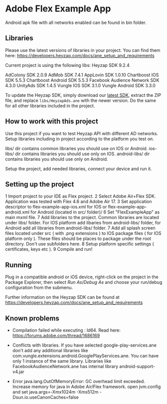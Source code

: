 # Adobe Flex Example App

Android apk file with all networks enabled can be found in bin folder.


## Libraries

Please use the latest versions of libraries in your project. You can find them here:
https://developers.heyzap.com/docs/ane_setup_and_requirements

Current project is using the following libs:
Heyzap SDK 9.2.4

AdColony SDK 2.0.9
AdMob SDK 7.4.1
AppLovin SDK 1.0.10
Chartboost IOS SDK 5.5.3
Chartboost Android SDK 5.5.3
Facebook Audience Network SDK 4.3.0
UnityAds SDK 1.4.5
Vungle IOS SDK 3.1.0
Vungle Android SDK 3.3.0

To update the Heyzap SDK, simply download our [latest SDK](https://developers.heyzap.com/sdk/download?platform=air),
extract the ZIP file, and replace `libs/HeyzapAds.ane` with the newer version. Do the same for all other libraries included in the project.

## How to work with this project

Use this project if you want to test Heyzap API with different AD networks.
Setup libraries including in project according to the platform you test on.

libs/ dir contains common libraries you should use on IOS or Android.
ios-libs/ dir contains libraries you should use only on IOS.
android-libs/ dir contains libraries you should use only on Android.

Setup the project, add needed libraries, connect your device and run it.

## Setting up the project

1 Import project to your IDE as Flex project.
2 Select Adobe Air+Flex SDK. Application was tested with Flex 4.6 and Adobe Air 17.
3 Set application descriptor to flex-example-app-ios.xml for IOS or flex-example-app-android.xml for Android (located in src/ folder)/
6 Set "FlexExampleApp" as main mxml file.
7 Add libraries to the project. Common libraries are located under libs/ folder. For IOS platform add libaries from android-libs/ folder, for Android
add all libraries from android-libs/ folder.
7 Add all splash screen files located under src ( with .png extensions ) to IOS package files ( for IOS platform only ). 
These files should be places to package under the root directory. Don't use subfolders here.
8 Setup platform specific settings ( certificates, keys etc ).
9 Compile and run!

## Running
Plug in a compatible android or iOS device, right-click on the project in the Package Explorer, then select _Run As_/_Debug As_ and choose your run/debug configuration from the submenu.


Further information on the Heyzap SDK can be found at https://developers.heyzap.com/docs/ane_setup_and_requirements

## Known problems

- Compilation failed while executing : ld64. Read here: https://forums.adobe.com/thread/1686169

- Conflicts with libraries. If you have selected google-play-services.ane don't add any additional
libraries like com.vungle.extensions.android.GooglePlayServices.ane. You can have only 1 instance of the same library.
Libraries like FacebookAudienceNetwork.ane has internal library android-support-v4.jar 

- Error java.lang.OutOfMemoryError: GC overhead limit exceeded. Increase memory for java in Adobe Air/Flex framework. 
open jvm.config and set java.args=-Xmx1024m -Xms512m -Dsun.io.useCanonCaches=false

